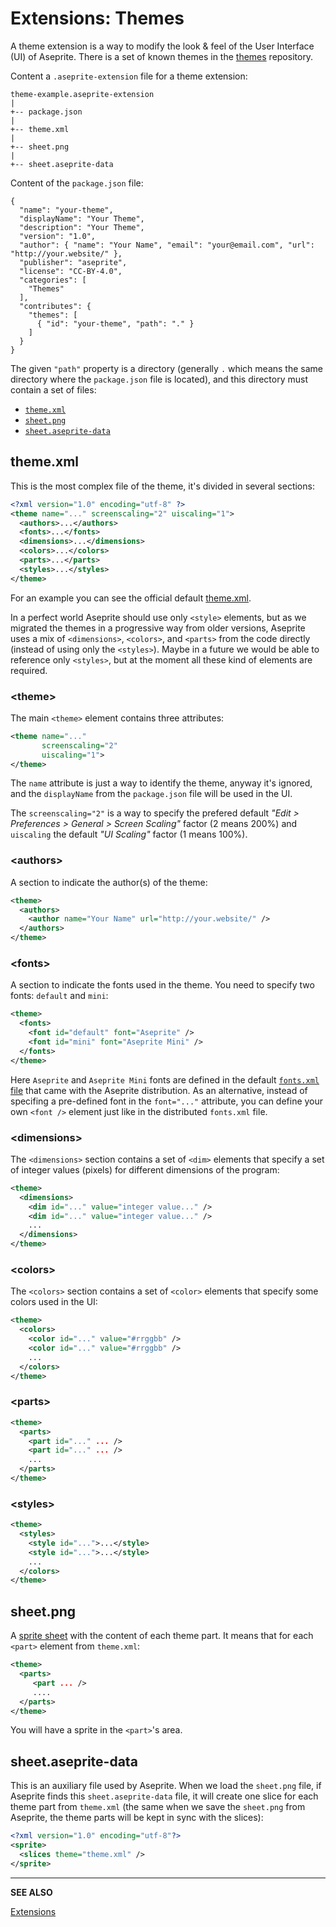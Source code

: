 # Extensions: Themes

A theme extension is a way to modify the look & feel of the User
Interface (UI) of Aseprite. There is a set of known themes in the
[themes](https://github.com/aseprite/themes) repository.

Content a `.aseprite-extension` file for a theme extension:

```
theme-example.aseprite-extension
|
+-- package.json
|
+-- theme.xml
|
+-- sheet.png
|
+-- sheet.aseprite-data
```

Content of the `package.json` file:

```
{
  "name": "your-theme",
  "displayName": "Your Theme",
  "description": "Your Theme",
  "version": "1.0",
  "author": { "name": "Your Name", "email": "your@email.com", "url": "http://your.website/" },
  "publisher": "aseprite",
  "license": "CC-BY-4.0",
  "categories": [
    "Themes"
  ],
  "contributes": {
    "themes": [
      { "id": "your-theme", "path": "." }
    ]
  }
}
```

The given `"path"` property is a directory (generally `.` which means
the same directory where the `package.json` file is located), and this
directory must contain a set of files:

* [`theme.xml`](#theme-xml)
* [`sheet.png`](#sheet-png)
* [`sheet.aseprite-data`](#sheet-aseprite-data)

## theme.xml

This is the most complex file of the theme, it's divided in several sections:

```xml
<?xml version="1.0" encoding="utf-8" ?>
<theme name="..." screenscaling="2" uiscaling="1">
  <authors>...</authors>
  <fonts>...</fonts>
  <dimensions>...</dimensions>
  <colors>...</colors>
  <parts>...</parts>
  <styles>...</styles>
</theme>
```

For an example you can see the official default [theme.xml](https://github.com/aseprite/aseprite/blob/master/data/extensions/aseprite-theme/theme.xml).

In a perfect world Aseprite should use only `<style>` elements, but as
we migrated the themes in a progressive way from older versions,
Aseprite uses a mix of `<dimensions>`, `<colors>`, and `<parts>` from
the code directly (instead of using only the `<styles>`). Maybe in a
future we would be able to reference only `<styles>`, but at the
moment all these kind of elements are required.

### &lt;theme&gt;

The main `<theme>` element contains three attributes:

```xml
<theme name="..."
       screenscaling="2"
       uiscaling="1">
</theme>
```

The `name` attribute is just a way to identify the theme, anyway it's
ignored, and the `displayName` from the `package.json` file will be
used in the UI.

The `screenscaling="2"` is a way to specify the prefered default
*"Edit > Preferences > General > Screen Scaling"* factor (2 means
200%) and `uiscaling` the default *"UI Scaling"* factor (1 means 100%).

### &lt;authors&gt;

A section to indicate the author(s) of the theme:

```xml
<theme>
  <authors>
    <author name="Your Name" url="http://your.website/" />
  </authors>
</theme>
```

### &lt;fonts&gt;

A section to indicate the fonts used in the theme. You need to specify
two fonts: `default` and `mini`:

```xml
<theme>
  <fonts>
    <font id="default" font="Aseprite" />
    <font id="mini" font="Aseprite Mini" />
  </fonts>
</theme>
```

Here `Aseprite` and `Aseprite Mini` fonts are defined in the default
[`fonts.xml` file](https://github.com/aseprite/aseprite/blob/master/data/fonts/fonts.xml)
that came with the Aseprite distribution. As an alternative, instead
of specifing a pre-defined font in the `font="..."` attribute, you can
define your own `<font />` element just like in the distributed
`fonts.xml` file.

### &lt;dimensions&gt;

The `<dimensions>` section contains a set of `<dim>` elements that
specify a set of integer values (pixels) for different dimensions of
the program:

```xml
<theme>
  <dimensions>
    <dim id="..." value="integer value..." />
    <dim id="..." value="integer value..." />
    ...
  </dimensions>
</theme>
```

### &lt;colors&gt;

The `<colors>` section contains a set of `<color>` elements that
specify some colors used in the UI:

```xml
<theme>
  <colors>
    <color id="..." value="#rrggbb" />
    <color id="..." value="#rrggbb" />
    ...
  </colors>
</theme>
```

### &lt;parts&gt;

```xml
<theme>
  <parts>
    <part id="..." ... />
    <part id="..." ... />
    ...
  </parts>
</theme>
```

### &lt;styles&gt;

```xml
<theme>
  <styles>
    <style id="...">...</style>
    <style id="...">...</style>
    ...
  </colors>
</theme>
```

## sheet.png

A [sprite sheet](sprite-sheet.md) with the content of each theme
part. It means that for each `<part>` element from `theme.xml`:

```xml
<theme>
  <parts>
     <part ... />
     ....
  </parts>
</theme>
```

You will have a sprite in the `<part>`'s area.

## sheet.aseprite-data

This is an auxiliary file used by Aseprite. When we load the
`sheet.png` file, if Aseprite finds this `sheet.aseprite-data` file,
it will create one slice for each theme part from `theme.xml` (the
same when we save the `sheet.png` from Aseprite, the theme parts will
be kept in sync with the slices):

```xml
<?xml version="1.0" encoding="utf-8"?>
<sprite>
  <slices theme="theme.xml" />
</sprite>
```

---

**SEE ALSO**

[Extensions](extensions.md)
